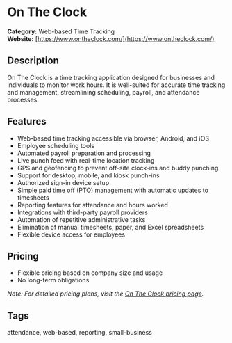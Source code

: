# On The Clock

**Category:** Web-based Time Tracking  
**Website:** [https://www.ontheclock.com/](https://www.ontheclock.com/)

## Description
On The Clock is a time tracking application designed for businesses and individuals to monitor work hours. It is well-suited for accurate time tracking and management, streamlining scheduling, payroll, and attendance processes.

## Features
- Web-based time tracking accessible via browser, Android, and iOS
- Employee scheduling tools
- Automated payroll preparation and processing
- Live punch feed with real-time location tracking
- GPS and geofencing to prevent off-site clock-ins and buddy punching
- Support for desktop, mobile, and kiosk punch-ins
- Authorized sign-in device setup
- Simple paid time off (PTO) management with automatic updates to timesheets
- Reporting features for attendance and hours worked
- Integrations with third-party payroll providers
- Automation of repetitive administrative tasks
- Elimination of manual timesheets, paper, and Excel spreadsheets
- Flexible device access for employees

## Pricing
- Flexible pricing based on company size and usage
- No long-term obligations

*Note: For detailed pricing plans, visit the [On The Clock pricing page](https://www.ontheclock.com/).*

## Tags
attendance, web-based, reporting, small-business